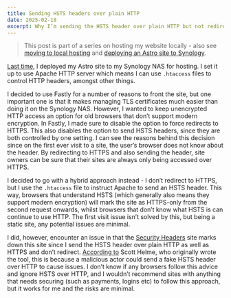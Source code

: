 ```yaml
---
title: Sending HSTS headers over plain HTTP
date: 2025-02-18
excerpt: Why I’m sending the HSTS header over plain HTTP but not redirecting to HTTPS.
---
```


> This post is part of a series on hosting my website locally - also see [moving to local hosting](/blog/23-moving-to-local-hosting/) and [deploying an Astro site to Synology](/blog/24-deploying-an-astro-site-to-synology/).

[Last time](/blog/24-deploying-an-astro-site-to-synology/), I deployed my Astro site to my Synology NAS for hosting. I set it up to use Apache HTTP server which means I can use `.htaccess` files to control HTTP headers, amongst other things.

I decided to use Fastly for a number of reasons to front the site, but one important one is that it makes managing TLS certificates much easier than doing it on the Synology NAS. However, I wanted to keep unencrypted HTTP access an option for old browsers that don’t support modern encryption. In Fastly, I made sure to disable the option to force redirects to HTTPS. This also disables the option to send HSTS headers, since they are both controlled by one setting. I can see the reasons behind this decision since on the first ever visit to a site, the user’s browser does not know about the header. By redirecting to HTTPS and also sending the header, site owners can be sure that their sites are always only being accessed over HTTPS.

I decided to go with a hybrid approach instead - I don’t redirect to HTTPS, but I use the `.htaccess` file to instruct Apache to send an HSTS header. This way, browsers that understand HSTS (which generally also means they support modern encryption) will mark the site as HTTPS-only from the second request onwards, whilst browsers that don’t know what HSTS is can continue to use HTTP. The first visit issue isn’t solved by this, but being a static site, any potential issues are minimal.

I did, however, encounter an issue in that the [Security Headers](https://securityheaders.com) site marks down this site since I send the HSTS header over plain HTTP as well as HTTPS and don’t redirect. [According to](https://scotthelme.co.uk/hsts-the-missing-link-in-tls/) Scott Helme, who originally wrote the tool, this is because a malicious actor could send a fake HSTS header over HTTP to cause issues. I don’t know if any browsers follow this advice and ignore HSTS over HTTP, and I wouldn’t recommend sites with anything that needs securing (such as payments, logins etc) to follow this approach, but it works for me and the risks are minimal.
